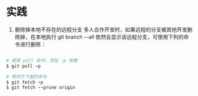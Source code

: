 # 实践

1. 删除掉本地不存在的远程分支
   多人合作开发时，如果远程的分支被其他开发删除掉，在本地执行 git branch --all 依然会显示该远程分支，可使用下列的命令进行删除：

```ruby

# 使用 pull 命令，添加 -p 参数
$ git pull -p

# 等同于下面的命令
$ git fetch -p
$ git fetch --prune origin

```
